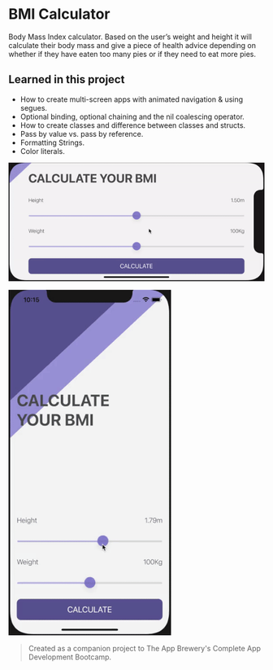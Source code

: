 #  BMI Calculator

Body Mass Index calculator. Based on the user’s weight and height it will calculate their body mass and give a piece of health advice depending on whether if they have eaten too many pies or if they need to eat more pies.

## Learned in this project

* How to create multi-screen apps with animated navigation & using segues.
* Optional binding, optional chaining and the nil coalescing operator.
* How to create classes and difference between classes and structs. 
* Pass by value vs. pass by reference. 
* Formatting Strings. 
* Color literals.

![landscape](images/landscape.gif)

![portrait](images/portrait.gif)

>Created as a companion project to The App Brewery's Complete App Development Bootcamp.

